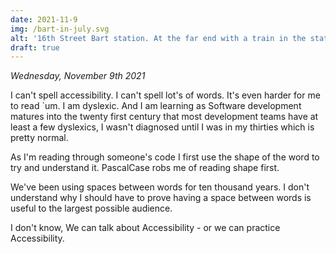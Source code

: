 ```yaml
---
date: 2021-11-9
img: /bart-in-july.svg
alt: '16th Street Bart station. At the far end with a train in the station'
draft: true
---
```

*Wednesday, November 9th 2021*

I can't spell accessibility. I can't spell lot's of words. It's even harder for me to read `um. I am dyslexic. And I am learning as Software development matures into the twenty first century that most development teams have at least a few dyslexics, I wasn't diagnosed until I was in my thirties which is pretty normal.

As I'm reading through someone's code I first use the shape of the word to try and understand it. PascalCase robs me of reading shape first.

We've been using spaces between words for ten thousand years. I don't understand why I should have to prove having a space between words is useful to the largest possible audience.

I don't know, We can talk about Accessibility - or we can practice Accessibility.
